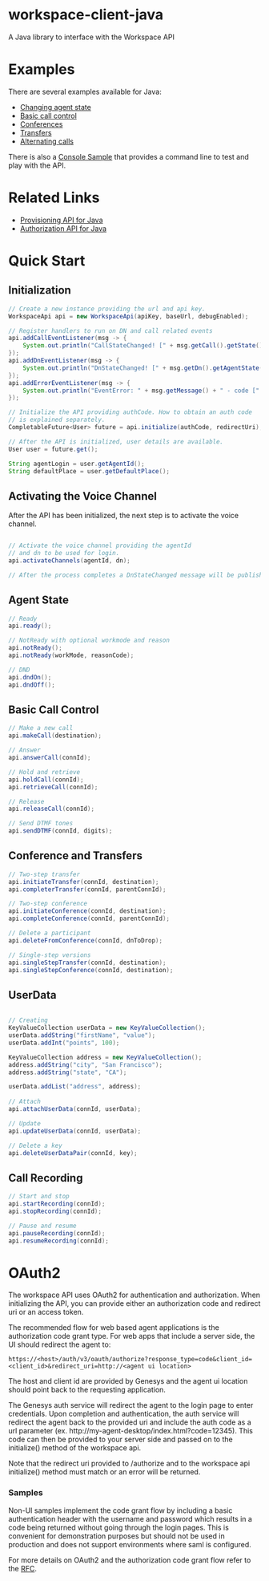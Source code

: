 # workspace-client-java
A Java library to interface with the Workspace API 

# Examples
There are several examples available for Java:

* [Changing agent state](https://github.com/GenesysPureEngage/tutorials/tree/master/voice-ready-workspace-java)
* [Basic call control](https://github.com/GenesysPureEngage/tutorials/tree/master/basic-call-control-workspace-java)
* [Conferences](https://github.com/GenesysPureEngage/tutorials/tree/master/conference-call-workspace-java)
* [Transfers](https://github.com/GenesysPureEngage/tutorials/tree/master/transfer-call-workspace-java)
* [Alternating calls](https://github.com/GenesysPureEngage/tutorials/tree/master/alternate-calls-workspace-java)

There is also a [Console Sample](https://github.com/GenesysPureEngage/console-agent-app-java) that provides a command line to test and play with the API.

# Related Links
* [Provisioning API for Java](https://github.com/GenesysPureEngage/provisioning-client-java)
* [Authorization API for Java](https://github.com/GenesysPureEngage/authorization-client-java)


# Quick Start

## Initialization

```java
// Create a new instance providing the url and api key.
WorkspaceApi api = new WorkspaceApi(apiKey, baseUrl, debugEnabled);

// Register handlers to run on DN and call related events
api.addCallEventListener(msg -> {
    System.out.println("CallStateChanged! [" + msg.getCall().getState() + "]");
});
api.addDnEventListener(msg -> {
    System.out.println("DnStateChanged! [" + msg.getDn().getAgentState() + "]");
});
api.addErrorEventListener(msg -> {
    System.out.println("EventError: " + msg.getMessage() + " - code [" + msg.getCode() + "]");
});

// Initialize the API providing authCode. How to obtain an auth code
// is explained separately.
CompletableFuture<User> future = api.initialize(authCode, redirectUri);

// After the API is initialized, user details are available.
User user = future.get();

String agentLogin = user.getAgentId();
String defaultPlace = user.getDefaultPlace();

```

## Activating the Voice Channel

After the API has been initialized, the next step is to activate the voice channel. 

```java

// Activate the voice channel providing the agentId
// and dn to be used for login.
api.activateChannels(agentId, dn);

// After the process completes a DnStateChanged message will be published.

```

## Agent State

```java
// Ready
api.ready();

// NotReady with optional workmode and reason
api.notReady();
api.notReady(workMode, reasonCode);

// DND
api.dndOn();
api.dndOff();
```


## Basic Call Control

```java
// Make a new call
api.makeCall(destination);

// Answer
api.answerCall(connId);

// Hold and retrieve
api.holdCall(connId);
api.retrieveCall(connId);

// Release
api.releaseCall(connId);

// Send DTMF tones
api.sendDTMF(connId, digits);
```

## Conference and Transfers

```java
// Two-step transfer
api.initiateTransfer(connId, destination);
api.completerTransfer(connId, parentConnId);

// Two-step conference
api.initiateConference(connId, destination);
api.completeConference(connId, parentConnId);

// Delete a participant
api.deleteFromConference(connId, dnToDrop);

// Single-step versions
api.singleStepTransfer(connId, destination);
api.singleStepConference(connId, destination);
```

## UserData

```java

// Creating
KeyValueCollection userData = new KeyValueCollection();
userData.addString("firstName", "value");
userData.addInt("points", 100);

KeyValueCollection address = new KeyValueCollection();
address.addString("city", "San Francisco");
address.addString("state", "CA");

userData.addList("address", address);
      
// Attach
api.attachUserData(connId, userData);

// Update
api.updateUserData(connId, userData);

// Delete a key
api.deleteUserDataPair(connId, key);
```

## Call Recording

```java
// Start and stop
api.startRecording(connId);
api.stopRecording(connId);

// Pause and resume
api.pauseRecording(connId);
api.resumeRecording(connId);

```

# OAuth2

The workspace API uses OAuth2 for authentication and authorization. When initializing the API, you can provide either an authorization code and redirect uri or an access token.

The recommended flow for web based agent applications is the authorization code grant type. For web apps that include a server side, the UI should redirect the agent to:

```
https://<host>/auth/v3/oauth/authorize?response_type=code&client_id=<client_id>&redirect_uri=http://<agent ui location>
```

The host and client id are provided by Genesys and the agent ui location should point back to the requesting application.

The Genesys auth service will redirect the agent to the login page to enter credentials. Upon completion and authentication, the auth service will redirect the agent back to the provided uri and include the auth code as a url parameter (ex. http://my-agent-desktop/index.html?code=12345). This code can then be provided to your server side and passed on to the initialize() method of the workspace api. 

Note that the redirect uri provided to /authorize and to the workspace api initialize() method must match or an error will be returned.

### Samples

Non-UI samples implement the code grant flow by including a basic authentication header with the username and password which results in a code being returned without going through the login pages. This is convenient for demonstration purposes but should not be used in production and does not support environments where saml is configured. 

For more details on OAuth2 and the authorization code grant flow refer to the [RFC](https://tools.ietf.org/html/rfc6749#section-4.1).

